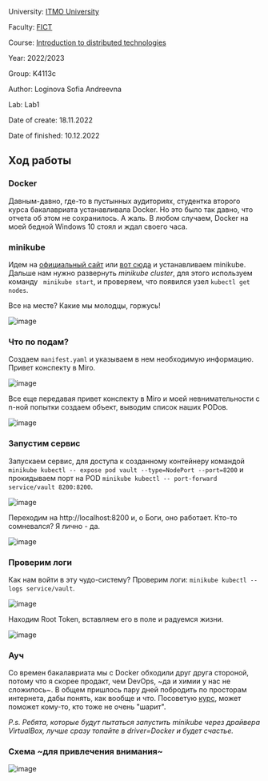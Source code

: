 University: [ITMO University](https://itmo.ru/ru/)

Faculty: [FICT](https://fict.itmo.ru)

Course: [Introduction to distributed technologies](https://github.com/itmo-ict-faculty/introduction-to-distributed-technologies)

Year: 2022/2023

Group: K4113c

Author: Loginova Sofia Andreevna 

Lab: Lab1

Date of create: 18.11.2022

Date of finished: 10.12.2022

## Ход работы

### Docker 
Давным-давно, где-то в пустынных аудиториях, студентка второго курса бакалавриата устанавливала Docker. Но это было так давно, что отчета об этом не сохранилось. А жаль. В любом случаем, Docker на моей бедной Windows 10 стоял и ждал своего часа.

### minikube
Идем на [официальный сайт](https://minikube.sigs.k8s.io/docs/start/) или [вот сюда](https://kubernetes.io/ru/docs/tasks/tools/install-minikube/) и устанавливаем minikube. Дальше нам нужно развернуть _minikube cluster_, для этого используем команду ``` minikube start```, и проверяем, что появился узел ```kubectl get nodes```. 

Все на месте? Какие мы молодцы, горжусь!

![image](https://user-images.githubusercontent.com/52317905/202762171-bd6e7d79-17ce-49d4-834a-d62142a24325.png)

### Что по подам?

Создаем ``` manifest.yaml ``` и указываем в нем необходимую информацию. Привет конспекту в Miro.

![image](https://user-images.githubusercontent.com/52317905/202764971-dab659b2-5a71-4cd4-9fe0-7e0c2d1c43db.png)

Все еще передавая привет конспекту в Miro и моей невнимательности с n-ной попытки создаем объект, выводим список наших PODов.

![image](https://user-images.githubusercontent.com/52317905/202763487-b5127080-3c66-4614-a740-ae3ac6a84b09.png)

### Запустим сервис

Запускаем сервис, для доступа к созданному контейнеру командой ``` minikube kubectl -- expose pod vault --type=NodePort --port=8200 ``` и прокидываем порт на POD ``` minikube kubectl -- port-forward service/vault 8200:8200 ```. 

![image](https://user-images.githubusercontent.com/52317905/202766054-4b0bd23c-6a9e-456b-a08f-f8c061b4e07a.png)

Переходим на http://localhost:8200 и, о Боги, оно работает. Кто-то сомневался? Я лично - да.

![image](https://user-images.githubusercontent.com/52317905/202768128-2adbc6c5-5917-4b08-81bc-06c003ee1d18.png)

### Проверим логи

Как нам войти в эту чудо-систему? Проверим логи: ```minikube kubectl -- logs service/vault```. 

![image](https://user-images.githubusercontent.com/52317905/202766290-ad3e3253-b2d2-4708-a140-6c36e5071976.png)

Находим Root Token, вставляем его в поле и радуемся жизни.

![image](https://user-images.githubusercontent.com/52317905/202766430-d76d10d6-bbde-4eea-b9f4-dbf880b7856b.png)

### Ауч

Со времен бакалавриата мы с Docker обходили друг друга стороной, потому что я скорее продакт, чем DevOps, ~да и химии у нас не сложилось~. В общем пришлось пару дней побродить по просторам интернета, дабы понять, как вообще и что. Посоветую [курс](https://stepik.org/lesson/550144/), может поможет кому-то, кто тоже не очень "шарит".

_P.s. Ребята, которые будут пытаться запустить minikube через драйвера VirtualBox, лучше сразу топайте в driver=Docker и будет счастье._

### Схема ~для привлечения внимания~ 

![image](https://user-images.githubusercontent.com/52317905/202770367-a4f864e5-abd8-403d-beea-d72654526f0c.png)
